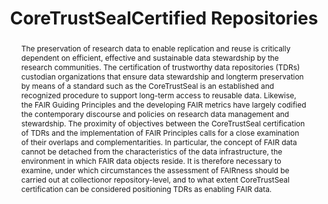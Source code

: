 ---
abstract: The preservation of research data to enable replication and reuse is critically
  dependent on efficient, effective and sustainable data stewardship by the research
  communities. The certification of trustworthy data repositories (TDRs) custodian
  organizations that ensure data stewardship and longterm preservation by means of
  a standard such as the CoreTrustSeal is an established and recognized procedure
  to support long-term access to reusable data. Likewise, the FAIR Guiding Principles
  and the developing FAIR metrics have largely codified the contemporary discourse
  and policies on research data management and stewardship. The proximity of objectives
  between the CoreTrustSeal certification of TDRs and the implementation of FAIR Principles
  calls for a close examination of their overlaps and complementarities. In particular,
  the concept of FAIR data cannot be detached from the characteristics of the data
  infrastructure, the environment in which FAIR data objects reside. It is therefore
  necessary to examine, under which circumstances the assessment of FAIRness should
  be carried out at collectionor repository-level, and to what extent CoreTrustSeal
  certification can be considered positioning TDRs as enabling FAIR data.
creators:
- Jonas Recker
- Mustapha Mokrane
date: null
document_url: https://services.phaidra.univie.ac.at/api/object/o:1079920/download
grand_parent: iPRES
institutions: []
keywords: []
landing_page_url: https://phaidra.univie.ac.at/o:1079920
language: eng
layout: publication
license: CC BY 4.0 International
notes_url: null
parent: iPRES 2019
publication_type: paper
size: 477763
slides_url: null
source_name: iPRES
stream_url: null
title: 'CoreTrustSealCertified Repositories '
year: 2019
---